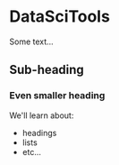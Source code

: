 # DataSciTools

Some text...

## Sub-heading

### Even smaller heading

We'll learn about:
* headings
* lists
* etc...
